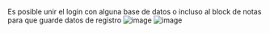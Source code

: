 Es posible unir el login con alguna base de datos o incluso al block de notas para que guarde datos 
de registro
![image](https://github.com/user-attachments/assets/8054b464-481c-4aea-a18e-1e2646f9fcf7)
![image](https://github.com/user-attachments/assets/debb4d4f-03af-4fc1-b8da-561b2201bf44)
